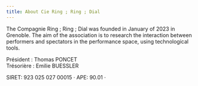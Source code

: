```yaml
---
title: About Cie Ring ; Ring ; Dial 
---
```


The Compagnie Ring ; Ring ; Dial was founded in January of 2023 in Grenoble. The aim of the association is to research the interaction between performers and spectators in the performance space, using technological tools. 


Président : Thomas PONCET <br />
Trésorière : Emilie BUESSLER   

SIRET: 923 025 027 00015 · APE: 90.01 · 
